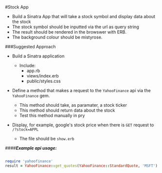 #Stock App

- Build a Sinatra App that will take a stock symbol and display data about the stock
- The stock symbol should be inputted via the url as query string
- The result should be rendered in the browswer with ERB.
- The background colour should be mistyrose.

###Suggested Approach

- Build a Sinatra application
	- Include:
		- app.rb		
		- views/index.erb
		- public/styles.css

- Define a method that makes a request to the `YahooFinance` api via the `YahooFinance` gem.
	- This method should take, as paramater, a stock ticker
	- This method should return data about the stock
	- Test this method manually in pry
- Display, for example, google's stock price when there is `GET` request to `/?stock=APPL`
	- The file should be `show.erb`

####***Example api usage:***

```ruby

require 'yahoofinance'
result = YahooFinance::get_quotes(YahooFinance::StandardQuote, 'MSFT')
```
